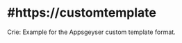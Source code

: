 #https://customtemplate
=======================
Crie:
Example for the Appsgeyser custom template format.
